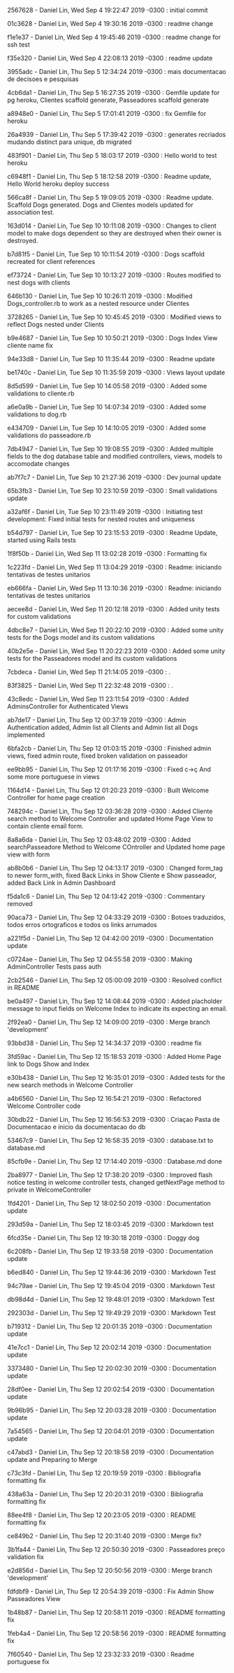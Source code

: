 2567628 - Daniel Lin, Wed Sep 4 19:22:47 2019 -0300 : initial commit

01c3628 - Daniel Lin, Wed Sep 4 19:30:16 2019 -0300 : readme change

f1e1e37 - Daniel Lin, Wed Sep 4 19:45:46 2019 -0300 : readme change for ssh test

f35e320 - Daniel Lin, Wed Sep 4 22:08:13 2019 -0300 : readme update

3955adc - Daniel Lin, Thu Sep 5 12:34:24 2019 -0300 : mais documentacao de decisoes e pesquisas

4cb6da1 - Daniel Lin, Thu Sep 5 16:27:35 2019 -0300 : Gemfile update for pg heroku, Clientes scaffold generate, Passeadores scaffold generate

a8948e0 - Daniel Lin, Thu Sep 5 17:01:41 2019 -0300 : fix Gemfile for heroku

26a4939 - Daniel Lin, Thu Sep 5 17:39:42 2019 -0300 : generates recriados mudando distinct para unique, db migrated

483f901 - Daniel Lin, Thu Sep 5 18:03:17 2019 -0300 : Hello world to test heroku

c6948f1 - Daniel Lin, Thu Sep 5 18:12:58 2019 -0300 : Readme update, Hello World heroku deploy success

566ca8f - Daniel Lin, Thu Sep 5 19:09:05 2019 -0300 : Readme update. Scaffold Dogs generated. Dogs and Clientes models updated for association test.

163d014 - Daniel Lin, Tue Sep 10 10:11:08 2019 -0300 : Changes to client model to make dogs dependent so they are destroyed when their owner is destroyed.

b7d81f5 - Daniel Lin, Tue Sep 10 10:11:54 2019 -0300 : Dogs scaffold recreated for client references

ef73724 - Daniel Lin, Tue Sep 10 10:13:27 2019 -0300 : Routes modified to nest dogs with clients

646b130 - Daniel Lin, Tue Sep 10 10:26:11 2019 -0300 : Modified Dogs_controller.rb to work as a nested resource  under Clientes

3728265 - Daniel Lin, Tue Sep 10 10:45:45 2019 -0300 : Modified views to reflect Dogs nested under Clients

b9e4687 - Daniel Lin, Tue Sep 10 10:50:21 2019 -0300 : Dogs Index View cliente name fix

94e33d8 - Daniel Lin, Tue Sep 10 11:35:44 2019 -0300 : Readme update

be1740c - Daniel Lin, Tue Sep 10 11:35:59 2019 -0300 : Views layout update

8d5d599 - Daniel Lin, Tue Sep 10 14:05:58 2019 -0300 : Added some validations to cliente.rb

a6e0a9b - Daniel Lin, Tue Sep 10 14:07:34 2019 -0300 : Added some validations to dog.rb

e434709 - Daniel Lin, Tue Sep 10 14:10:05 2019 -0300 : Added some validations do passeadore.rb

7db4947 - Daniel Lin, Tue Sep 10 19:08:55 2019 -0300 : Added multiple fields to the dog database table and modified controllers, views, models to accomodate 
changes

ab7f7c7 - Daniel Lin, Tue Sep 10 21:27:36 2019 -0300 : Dev journal update

65b3fb3 - Daniel Lin, Tue Sep 10 23:10:59 2019 -0300 : Small validations update

a32af6f - Daniel Lin, Tue Sep 10 23:11:49 2019 -0300 : Initiating test development: Fixed initial tests for nested routes and uniqueness

b54d797 - Daniel Lin, Tue Sep 10 23:15:53 2019 -0300 : Readme Update, started using Rails tests

1f8f50b - Daniel Lin, Wed Sep 11 13:02:28 2019 -0300 : Formatting fix

1c223fd - Daniel Lin, Wed Sep 11 13:04:29 2019 -0300 : Readme: iniciando tentativas de testes unitarios

eb666fa - Daniel Lin, Wed Sep 11 13:10:36 2019 -0300 : Readme: iniciando tentativas de testes unitarios

aecee8d - Daniel Lin, Wed Sep 11 20:12:18 2019 -0300 : Added unity tests for custom validations

4dbc8e7 - Daniel Lin, Wed Sep 11 20:22:10 2019 -0300 : Added some unity tests for the Dogs model and its custom validations

40b2e5e - Daniel Lin, Wed Sep 11 20:22:23 2019 -0300 : Added some unity tests for the Passeadores model and its custom validations

7cbdeca - Daniel Lin, Wed Sep 11 21:14:05 2019 -0300 : .

83f3825 - Daniel Lin, Wed Sep 11 22:32:48 2019 -0300 : .

43c8edc - Daniel Lin, Wed Sep 11 23:11:54 2019 -0300 : Added AdminsController for Authenticated Views

ab7de17 - Daniel Lin, Thu Sep 12 00:37:19 2019 -0300 : Admin Authentication added, Admin list all Clients and Admin list all Dogs implemented

6bfa2cb - Daniel Lin, Thu Sep 12 01:03:15 2019 -0300 : Finished admin views, fixed admin route, fixed broken validation on passeador

ee9bb95 - Daniel Lin, Thu Sep 12 01:17:16 2019 -0300 : Fixed c->ç And some more portuguese in views

1164d14 - Daniel Lin, Thu Sep 12 01:20:23 2019 -0300 : Built Welcome Controller for home page creation

748294c - Daniel Lin, Thu Sep 12 03:36:28 2019 -0300 : Added Cliente search method to Welcome Controller and updated Home Page View to contain cliente email 
form.

8a8a6da - Daniel Lin, Thu Sep 12 03:48:02 2019 -0300 : Added searchPasseadore Method to Welcome COntroller and Updated home page view with form

ab8b0b6 - Daniel Lin, Thu Sep 12 04:13:17 2019 -0300 : Changed form_tag to newer form_with, fixed Back Links in Show Cliente e Show passeador, added Back Link 
in Admin Dashboard

f5da1c6 - Daniel Lin, Thu Sep 12 04:13:42 2019 -0300 : Commentary removed

90aca73 - Daniel Lin, Thu Sep 12 04:33:29 2019 -0300 : Botoes traduzidos, todos erros ortograficos e todos os links  arrumados

a221f5d - Daniel Lin, Thu Sep 12 04:42:00 2019 -0300 : Documentation update

c0724ae - Daniel Lin, Thu Sep 12 04:55:58 2019 -0300 : Making AdminController Tests pass auth

2cb2546 - Daniel Lin, Thu Sep 12 05:00:09 2019 -0300 : Resolved conflict in README

be0a497 - Daniel Lin, Thu Sep 12 14:08:44 2019 -0300 : Added placholder message to input fields on Welcome Index to indicate its expecting an email.

2f92ea0 - Daniel Lin, Thu Sep 12 14:09:00 2019 -0300 : Merge branch 'development'

93bbd38 - Daniel Lin, Thu Sep 12 14:34:37 2019 -0300 : readme fix

3fd59ac - Daniel Lin, Thu Sep 12 15:18:53 2019 -0300 : Added Home Page link to Dogs Show and Index

e30b438 - Daniel Lin, Thu Sep 12 16:35:01 2019 -0300 : Added tests for the new search methods in Welcome Controller

a4b6560 - Daniel Lin, Thu Sep 12 16:54:21 2019 -0300 : Refactored Welcome Controller code

30bdb22 - Daniel Lin, Thu Sep 12 16:56:53 2019 -0300 : Criaçao Pasta de Documentacao e inicio da documentacao do db

53467c9 - Daniel Lin, Thu Sep 12 16:58:35 2019 -0300 : database.txt to database.md

85cfb9e - Daniel Lin, Thu Sep 12 17:14:40 2019 -0300 : Database.md done

2ba8977 - Daniel Lin, Thu Sep 12 17:38:20 2019 -0300 : Improved flash notice testing in welcome controller tests, changed getNextPage method to private in 
WelcomeController

1fd4201 - Daniel Lin, Thu Sep 12 18:02:50 2019 -0300 : Documentation update

293d59a - Daniel Lin, Thu Sep 12 18:03:45 2019 -0300 : Markdown test

6fcd35e - Daniel Lin, Thu Sep 12 19:30:18 2019 -0300 : Doggy dog

6c208fb - Daniel Lin, Thu Sep 12 19:33:58 2019 -0300 : Documentation update

b6ed840 - Daniel Lin, Thu Sep 12 19:44:36 2019 -0300 : Markdown Test

94c79ae - Daniel Lin, Thu Sep 12 19:45:04 2019 -0300 : Markdown Test

db98d4d - Daniel Lin, Thu Sep 12 19:48:01 2019 -0300 : Markdown Test

292303d - Daniel Lin, Thu Sep 12 19:49:29 2019 -0300 : Markdown Test

b719312 - Daniel Lin, Thu Sep 12 20:01:35 2019 -0300 : Documentation update

41e7cc1 - Daniel Lin, Thu Sep 12 20:02:14 2019 -0300 : Documentation update

3373480 - Daniel Lin, Thu Sep 12 20:02:30 2019 -0300 : Documentation update

28df0ee - Daniel Lin, Thu Sep 12 20:02:54 2019 -0300 : Documentation update

9b96b95 - Daniel Lin, Thu Sep 12 20:03:28 2019 -0300 : Documentation update

7a54565 - Daniel Lin, Thu Sep 12 20:04:01 2019 -0300 : Documentation update

c47abd3 - Daniel Lin, Thu Sep 12 20:18:58 2019 -0300 : Documentation update and Preparing to Merge

c73c3fd - Daniel Lin, Thu Sep 12 20:19:59 2019 -0300 : Bibliografia formatting fix

438a63a - Daniel Lin, Thu Sep 12 20:20:31 2019 -0300 : Bibliografia formatting fix

88ee4f8 - Daniel Lin, Thu Sep 12 20:23:05 2019 -0300 : README formatting fix

ce849b2 - Daniel Lin, Thu Sep 12 20:31:40 2019 -0300 : Merge fix?

3b1fa44 - Daniel Lin, Thu Sep 12 20:50:30 2019 -0300 : Passeadores preço validation fix

e2d856d - Daniel Lin, Thu Sep 12 20:50:56 2019 -0300 : Merge branch 'development'

fdfdbf9 - Daniel Lin, Thu Sep 12 20:54:39 2019 -0300 : Fix Admin Show Passeadores View

1b48b87 - Daniel Lin, Thu Sep 12 20:58:11 2019 -0300 : README formatting fix

1feb4a4 - Daniel Lin, Thu Sep 12 20:58:56 2019 -0300 : README formatting fix

7f60540 - Daniel Lin, Thu Sep 12 23:32:33 2019 -0300 : Readme portuguese fix